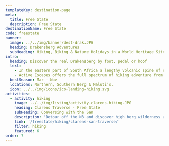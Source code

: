 ```yaml
---
templateKey: destination-page
meta:
  title: Free State
  description: Free State
destinationName: Free State
code: freestate
banner:
  image: ../../img/banner/dest-drak.JPG
  heading: Drakensberg Adventures
  subHeading: Hiking, Biking & Nature Holidays in a World Heritage Site
intro:
  heading: Discover the real Drakensberg by foot, pedal or hoof
  text:
    - In the eastern part of South Africa a lengthy volcanic spine of escarpment lies in prehistoric slumber, a magical place that has drawn humans to its peaks and crevices for hundreds of years. Rising to over 3000m, the Drakensberg mountain range is a super-sized playground of lofty terrain for hikers, climbers, photographers and active families.
    - Active Escapes offers the full spectrum of hiking adventure from sleeping in caves on the top of the escarpment; to luxury ‘slackpacking’ with comfortable lodgings and luggage support. We also offer horseback adventures, multi-day mountain bike tours, trout fishing expeditions and trail running in the berg.
  bestSeason: Mar – Nov
  locations: Northern, Southern Berg & Maluti’s.
  icon: ../../img/icons/ico-landing-hiking.svg
activities:
  - activity: hiking
    image: ../../img/listing/activity-clarens-hiking.JPG
    heading: Clarens Traverse - Free State
    subHeading: Conversing with the San
    description: 'Detour off the N3 and discover high berg wilderness and cultural treasures. The Clarens area is famous for its fine restaurants, quirky art cafes and more recently: its well preserved dinosaur fossils and San Rock Art. Our new 3 day slackpacking trail in the area will enable you to discover all these gems and more.'
    link: '/freestate/hiking/clarens-san-traverse/'
    filter: hiking
    featured: 6
order: 7
---
```

